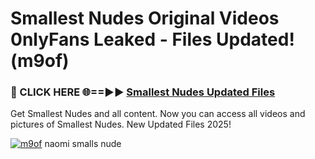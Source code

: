 # Smallest Nudes Original Videos 0nlyFans Leaked - Files Updated! (m9of)

<h3>🔴 CLICK HERE 🌐==►► <a href="https://tinyurl.com/4mcuefdz" rel="nofollow">Smallest Nudes Updated Files</a></h3>

Get Smallest Nudes and all content. Now you can access all videos and pictures of Smallest Nudes. New Updated Files 2025!

[![m9of](https://i.imgur.com/StAQSOY.gif)](https://tinyurl.com/4mcuefdz)
naomi smalls nude